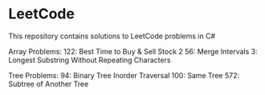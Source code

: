 # LeetCode
This repository contains solutions to LeetCode problems in C#


Array Problems:
122: Best Time to Buy & Sell Stock 2
56: Merge Intervals
3:  Longest Substring Without Repeating Characters


Tree Problems:
94: Binary Tree Inorder Traversal
100: Same Tree
572: Subtree of Another Tree

